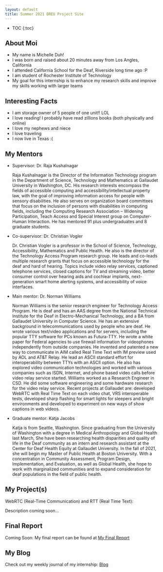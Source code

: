```yaml
---
layout: default
title: Summer 2021 DREU Project Site
---
```


* TOC
{:toc}

## About Moi

- My name is Michelle Duh!
- I was born and raised about 20 minutes away from Los Angles, California 
- I attended California School for the Deaf, Riverside long time ago :P
- I am student of Rochester Institute of Technology 
- My goal for this internship is to enhance my research skills and improve my skills working with larger teams

## Interesting Facts
- I am storage owner of 5 people of one unit!! LOL
- I love reading! I probably have read zillions books (both physically and online)
- I love my nephews and niece
- I love traveling
- I now live in Texas :( 


## My Mentors
- Supervisor: Dr. Raja Kushalnagar

    Raja Kushalnagar is the Director of the Information Technology program in the Department of Science, Technology and Mathematics at Gallaudet University in Washington, DC. His research interests encompass the fields of accessible computing and accessibility/intellectual property law, with the goal of improving information access for people with sensory disabilities. He also serves on organization board committees that focus on the inclusion of persons with disabilities in computing fields,  including the Computing Research Association – Widening Participation, Teach Access and Special Interest group on Computer-Human Interaction. He has mentored 91 plus undergraduates and 8 graduate students.


- Co-supervisor: Dr. Christian Vogler 

    Dr. Christian Vogler is a professor in the School of Science, Technology, Accessibility, Mathematics and Public Health. He also is the director of the Technology Access Program research group. He leads and co-leads multiple research grants that focus on accessible technology for the deaf and hard of hearing. Topics include video relay services, captioned telephone services, closed captions for TV and streaming video, better consumer control over hearing aids and cochlear implants, next-generation smart home alerting systems, and accessibility of voice interfaces. 


- Main mentor: Dr. Norman Williams

    Norman Williams is the senior research engineer for Technology Access Program. He is deaf and has an AAS degree from the National Technical Institute for the Deaf in Electro-Mechanical Technology, and a BA from Gallaudet University in Computer Science. He has an extensive background in telecommunications used by people who are deaf. He wrote various text/video applications and for servers, including the popular TTY software for PCs known as Futura-TTY. He wrote a white paper for Federal agencies to use firewall information for videophones independently from outside companies. He invented and patented a new way to communicate in AIM called Real Time Text with IM preview used by AOL and AT&T Relay. He lead an ASCII standard effort for interoperability between TTYs with an ASCII option. He also has explored video communication technologies and worked with various companies such as ISDN, Internet, and phone based video calls before video relay service started. Williams worked as a Research Engineer in CSD. He did some software engineering and some hardware research for the video relay service. Recent projects at Gallaudet are: developed WebRTC with Real Time Text on each video chat, VRS interoperable tests, developed sharp flashing for smart lights for sleepers and bright environments and developed to experiment on new ways of show captions in web videos.


- Graduate mentor: Katja Jacobs

    Katja is from Seattle, Washington. Since graduating from the University of Washington with a degree in Medical Anthropology and Global Health last March, She have been researching health disparities and quality of life in the Deaf community as an intern and research assistant at the Center for Deaf Health Equity at Gallaudet University. In the fall of 2021, she will begin my Master of Public Health at Boston University. With a concentration in Community Assessment, Program Design, Implementation, and Evaluation, as well as Global Health, she hope to work with marginalized communities and to expand consideration for deaf populations in the field of public health.


## My Project(s)

WebRTC (Real-Time Communication) and RTT (Real Time Text):

Description coming soon...

## Final Report

Coming Soon:  My final report can be found at [My Final Report](files/finalreport.pdf)

## My Blog

Check out my weekly journal of my internship: [Blog](blog.html)
